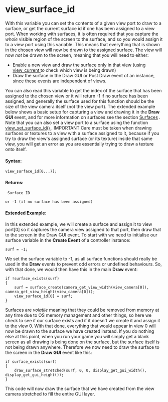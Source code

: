 # view_surface_id

With this variable you can set the contents of a given view port to draw
to a surface, or get the current surface id if one has been assigned to
a view port. When working with surfaces, it is often required that you
capture the *whole* visible region of the screen to the surface, and so
you would assign it to a view port using this variable. This means that
everything that is shown in the chosen view will now be drawn to the
assigned surface. The view will now *not* be drawn to the screen,
meaning that you will need to either:

-   Enable a new view and draw the surface only in that view (using [
    view_current ](view_current) to check which view is being drawn)
-   Draw the surface in the Draw GUI or Post Draw event of an instance,
    since these events are independent of views.

You can also read this variable to get the index of the surface that has
been assigned to the chosen view or it will return -1 if no surface has
been assigned, and generally the surface used for this function should
be the size of the view camera itself (not the view port). The extended
example below shows a basic setup for capturing a view and drawing it in
the **Draw GUI** event, and for more information on surfaces see the
section [Surfaces](../../Drawing/Surfaces/Surfaces) . Note that you
can also set a view port to a surface using the function [
view_set_surface_id() ](view_set_surface_id) . IMPORTANT Care must
be taken when drawing surfaces or textures to a view with a surface
assigned to it, because if you try to draw the view's assigned surface
(or its texture) inside that same view, you will get an error as you are
essentially trying to draw a texture onto itself.

#### Syntax:

``` gml
view_surface_id[0...7];
```

#### Returns:

``` gml
 Surface ID

or -1 (if no surface has been assigned)
```

#### Extended Example:

In this extended example, we will create a surface and assign it to view
port\[0\] so it captures the camera view assigned to that port, then
draw that to the screen in the Draw GUI event. To start with we need to
initialise our surface variable in the **Create Event** of a controller
instance:

``` gml
surf = -1;
```

We set the surface variable to -1, as all surface functions should
really be used in the **Draw** events to prevent odd errors or undefined
behaviours. So, with that done, we would then have this in the main
**Draw** event:

``` gml
if !surface_exists(surf)
{
    surf = surface_create(camera_get_view_width(view_camera[0]), camera_get_view_height(view_camera[0]));
    view_surface_id[0] = surf;
}
```

Surfaces are *volatile* meaning that they could be removed from memory
at any time due to OS memory management and other things, so here we
check to see if our surface exists and if it doesn't we create it and
assign it to the view 0. With that done, everything that would appear in
view 0 will now be drawn to the surface we have created instead. If you
do nothing else at this point, when you run your game you will simply
get a blank screen as all drawing is being done on the surface, but the
surface itself is not being drawn anywhere. Therefore we now need to
draw the surface to the screen in the **Draw GUI** event like this:

``` gml
if surface_exists(surf)
{
    draw_surface_stretched(surf, 0, 0, display_get_gui_width(), display_get_gui_height());
}
```

This code will now draw the surface that we have created from the view
camera stretched to fill the entire GUI layer.
